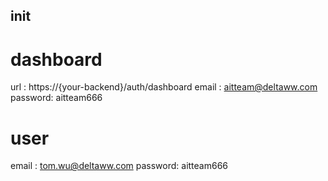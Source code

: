 ## init

# dashboard
url : https://{your-backend}/auth/dashboard
email : aitteam@deltaww.com
password: aitteam666

# user
email : tom.wu@deltaww.com
password: aitteam666
